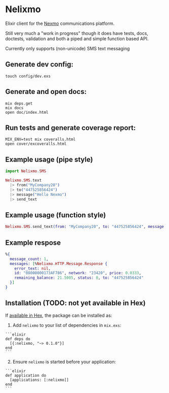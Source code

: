 # Nelixmo

Elixir client for the [Nexmo](https://www.nexmo.com/) communications platform.

Still very much a "work in progress" though it does have tests, docs, doctests,  validation and both a piped and simple function based API.

Currently only supports (non-unicode) SMS text messaging

## Generate dev config:
    touch config/dev.exs

## Generate and open docs:
    mix deps.get
    mix docs
    open doc/index.html

## Run tests and generate coverage report:
    MIX_ENV=test mix coveralls.html
    open cover/excoveralls.html

## Example usage (pipe style)

```elixir
import Nelixmo.SMS

Nelixmo.SMS.text
  |> from("MyCompany20")
  |> to("447525856424")
  |> message("Hello Nexmo")
  |> send_text
```

## Example usage (function style)

```elixir
Nelixmo.SMS.send_text(from: "MyCompany20", to: "447525856424", message: "Hello Nexmo")
```

## Example respose

```elixir
%{
  message_count: 1,
  messages: [%Nelixmo.HTTP.Message.Response {
    error_text: nil,
    id: "08000000173AF786", network: "23420", price: 0.0333,
    remaining_balance: 21.5005, status: 0, to: "447525856424"
  }]
}
```
 
## Installation (TODO: not yet available in Hex)

If [available in Hex](https://hex.pm/docs/publish), the package can be installed as:

  1. Add `nelixmo` to your list of dependencies in `mix.exs`:

    ```elixir
    def deps do
      [{:nelixmo, "~> 0.1.0"}]
    end
    ```

  2. Ensure `nelixmo` is started before your application:

    ```elixir
    def application do
      [applications: [:nelixmo]]
    end
    ```

